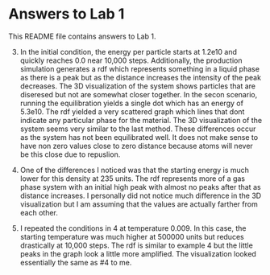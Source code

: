 # Answers to Lab 1 
This README file contains answers to Lab 1. 

3. In the initial condition, the energy per particle starts at 1.2e10 and quickly reaches 0.0 near 10,000 steps. Additionally, the production simulation generates a rdf which represents something in a liquid phase as there is a peak but as the distance increases the intensity of the peak decreases. The 3D visualization of the system shows particles that are diseresed but not are somewhat closer together. In the secon scenario, running the equilibration yields a single dot  which has an energy of 5.3e10. The rdf yielded a very scattered graph which lines that dont indicate any particular phase for the material. The 3D visualization of the system seems very similar to the last method. These differences occur as the system has not been equilibrated well. It does not make sense to have non zero values close to zero distance because atoms will never be this close due to repuslion. 

4. One of the differences I noticed was that the starting energy is much lower for this density at 235 units. The rdf represents more of a gas phase system with an initial high peak with almost no peaks after that as distance increases. I personally did not notice much difference in the 3D visualization but I am assuming that the values are actually farther from each other. 

5. I repeated the conditions in 4 at temperature 0.009. In this case, the starting temperature was much higher at 500000 units but reduces drastically at 10,000 steps. The rdf is similar to example 4 but the little peaks in the graph look a little more amplified. The visualization looked essentially the same as #4 to me. 

